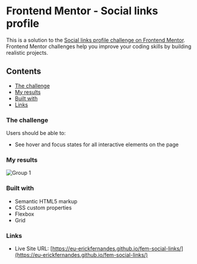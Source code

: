 # Frontend Mentor - Social links profile

This is a solution to the [Social links profile challenge on Frontend Mentor](https://www.frontendmentor.io/challenges/social-links-profile-UG32l9m6dQ). Frontend Mentor challenges help you improve your coding skills by building realistic projects. 

## Contents
- [The challenge](#the-challenge)
- [My results](#my-results)
- [Built with](#built-with)
- [Links](#links)

### The challenge

Users should be able to:

- See hover and focus states for all interactive elements on the page

### My results
![Group 1](https://github.com/user-attachments/assets/38535106-47c9-434b-9e81-6b5cd32a069b)

### Built with

- Semantic HTML5 markup
- CSS custom properties
- Flexbox
- Grid

### Links

- Live Site URL: [https://eu-erickfernandes.github.io/fem-social-links/](https://eu-erickfernandes.github.io/fem-social-links/)
